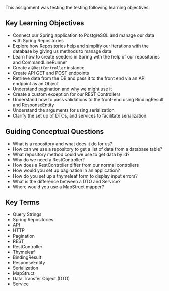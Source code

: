 This assignment was testing the testing following learning objectives:

## Key Learning Objectives

- Connect our Spring application to PostgreSQL and manage our data with Spring Repositories
- Explore how Repositories help and simplify our iterations with the database by giving us methods to manage data
- Learn how to create seeders in Spring with the help of our repositories and CommandLineRunner
- Create a `@RestController` instance
- Create API GET and POST endpoints
- Retrieve data from the DB and pass it to the front end via an API endpoint as an Object
- Understand pagination and why we might use it
- Create a custom exception for our REST Controllers
- Understand how to pass validations to the front-end using BindingResult and ResponseEntity
- Understand the arguments for using serialization
- Clarify the set up of DTOs, and services to facilitate serialization

## Guiding Conceptual Questions

- What is a repository and what does it do for us?
- How can we use a repository to get a list of data from a database table?
- What repository method could we use to get data by id?
- Why do we need a RestController?
- How does a RestController differ from our normal controllers
- How would you set up pagination in an application?
- How do you set up a thymeleaf form to display input errors?
- What is the difference between a DTO and Service?
- Where would you use a MapStruct mapper?

## Key Terms

- Query Strings
- Spring Repositories
- API
- HTTP
- Pagination
- REST
- RestController
- Thymeleaf
- BindingResult
- ResponseEntity
- Serialization
- MapStruct
- Data Transfer Object (DTO)
- Service
